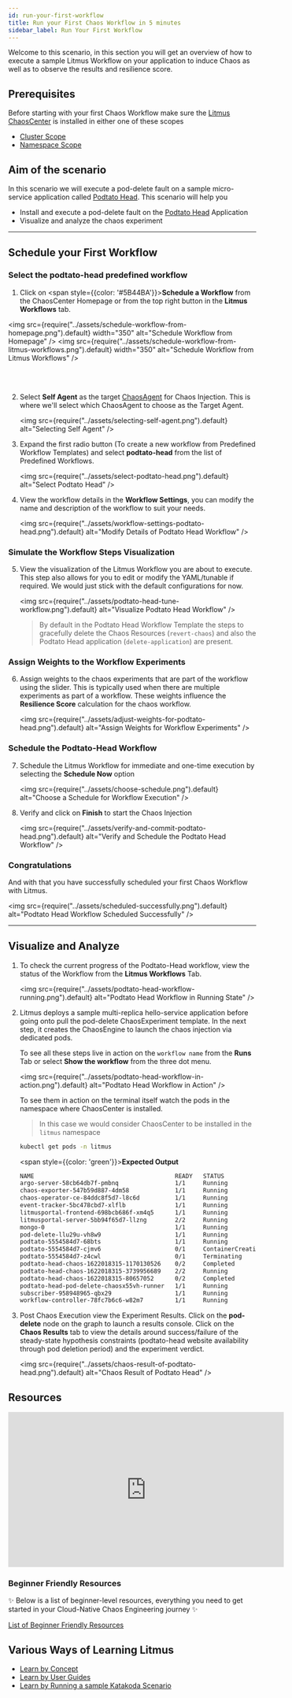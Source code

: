 ```yaml
---
id: run-your-first-workflow
title: Run your First Chaos Workflow in 5 minutes
sidebar_label: Run Your First Workflow
---
```


Welcome to this scenario, in this section you will get an overview of how to execute a sample Litmus Workflow on your application to induce Chaos as well as to observe the results and resilience score.

## Prerequisites

Before starting with your first Chaos Workflow make sure the [Litmus ChaosCenter](resources#chaoscenter) is installed in either one of these scopes

- [Cluster Scope](../user-guides/chaoscenter-cluster-scope-installation.md)
- [Namespace Scope](../user-guides/chaoscenter-namespace-scope-installation.md)

## Aim of the scenario

In this scenario we will execute a pod-delete fault on a sample micro-service application called [Podtato Head](https://github.com/cncf/podtato-head/). This scenario will help you

- Install and execute a pod-delete fault on the [Podtato Head](https://github.com/cncf/podtato-head/) Application
- Visualize and analyze the chaos experiment

---

## Schedule your First Workflow

### Select the podtato-head predefined workflow

1. Click on <span style={{color: '#5B44BA'}}>**Schedule a Workflow**</span> from the ChaosCenter Homepage or from the top right button in the **Litmus Workflows** tab.

<img src={require("../assets/schedule-workflow-from-homepage.png").default} width="350" alt="Schedule Workflow from Homepage" /> <img src={require("../assets/schedule-workflow-from-litmus-workflows.png").default} width="350" alt="Schedule Workflow from Litmus Workflows" />

<br /> <br />

2. Select **Self Agent** as the target [ChaosAgent](resources#chaosagents) for Chaos Injection. This is where we'll select which ChaosAgent to choose as the Target Agent.

   <img src={require("../assets/selecting-self-agent.png").default} alt="Selecting Self Agent" />

3. Expand the first radio button (To create a new workflow from Predefined Workflow Templates) and select **podtato-head** from the list of Predefined Workflows.

   <img src={require("../assets/select-podtato-head.png").default} alt="Select Podtato Head" />

4. View the workflow details in the **Workflow Settings**, you can modify the name and description of the workflow to suit your needs.

   <img src={require("../assets/workflow-settings-podtato-head.png").default} alt="Modify Details of Podtato Head Workflow" />

### Simulate the Workflow Steps Visualization

5. View the visualization of the Litmus Workflow you are about to execute. This step also allows for you to edit or modify the YAML/tunable if required. We would just stick with the default configurations for now.

   <img src={require("../assets/podtato-head-tune-workflow.png").default} alt="Visualize Podtato Head Workflow" />

   > By default in the Podtato Head Workflow Template the steps to gracefully delete the Chaos Resources (`revert-chaos`) and also the Podtato Head application (`delete-application`) are present.

### Assign Weights to the Workflow Experiments

6. Assign weights to the chaos experiments that are part of the workflow using the slider. This is typically used when there are multiple experiments as part of a workflow. These weights influence the **Resilience Score** calculation for the chaos workflow.

   <img src={require("../assets/adjust-weights-for-podtato-head.png").default} alt="Assign Weights for Workflow Experiments" />

### Schedule the Podtato-Head Workflow

7. Schedule the Litmus Workflow for immediate and one-time execution by selecting the **Schedule Now** option

   <img src={require("../assets/choose-schedule.png").default} alt="Choose a Schedule for Workflow Execution" />

8. Verify and click on **Finish** to start the Chaos Injection

   <img src={require("../assets/verify-and-commit-podtato-head.png").default} alt="Verify and Schedule the Podtato Head Workflow" />

### Congratulations

And with that you have successfully scheduled your first Chaos Workflow with Litmus.

<img src={require("../assets/scheduled-successfully.png").default} alt="Podtato Head Workflow Scheduled Successfully" />

---

## Visualize and Analyze

1. To check the current progress of the Podtato-Head workflow, view the status of the Workflow from the **Litmus Workflows** Tab.

   <img src={require("../assets/podtato-head-workflow-running.png").default} alt="Podtato Head Workflow in Running State" />

2. Litmus deploys a sample multi-replica hello-service application before going onto pull the pod-delete ChaosExperiment template. In the next step, it creates the ChaosEngine to launch the chaos injection via dedicated pods.

   To see all these steps live in action on the `workflow name` from the **Runs** Tab or select **Show the workflow** from the three dot menu.

   <img src={require("../assets/podtato-head-workflow-in-action.png").default} alt="Podtato Head Workflow in Action" />

   To see them in action on the terminal itself watch the pods in the namespace where ChaosCenter is installed.

   > In this case we would consider ChaosCenter to be installed in the `litmus` namespace

   ```bash
   kubectl get pods -n litmus
   ```

   <span style={{color: 'green'}}><b>Expected Output</b></span>

   ```bash
   NAME                                        READY   STATUS              RESTARTS   AGE
   argo-server-58cb64db7f-pmbnq                1/1     Running             0          6h16m
   chaos-exporter-547b59d887-4dm58             1/1     Running             0          6h16m
   chaos-operator-ce-84ddc8f5d7-l8c6d          1/1     Running             0          6h16m
   event-tracker-5bc478cbd7-xlflb              1/1     Running             0          6h16m
   litmusportal-frontend-698bcb686f-xm4q5      1/1     Running             0          6h26m
   litmusportal-server-5bb94f65d7-llzng        2/2     Running             1          6h26m
   mongo-0                                     1/1     Running             0          6h26m
   pod-delete-llu29u-vh8w9                     1/1     Running             0          21s
   podtato-5554584d7-68bts                     1/1     Running             0          94s
   podtato-5554584d7-cjmv6                     0/1     ContainerCreating   0          2s
   podtato-5554584d7-z4cwl                     0/1     Terminating         0          94s
   podtato-head-chaos-1622018315-1170130526    0/2     Completed           0          112s
   podtato-head-chaos-1622018315-3739956689    2/2     Running             0          31s
   podtato-head-chaos-1622018315-80657052      0/2     Completed           0          79s
   podtato-head-pod-delete-chaosx55vh-runner   1/1     Running             0          25s
   subscriber-958948965-qbx29                  1/1     Running             0          6h16m
   workflow-controller-78fc7b6c6-w82m7         1/1     Running             0          6h16m
   ```

3. Post Chaos Execution view the Experiment Results. Click on the **pod-delete** node on the graph to launch a results console. Click on the **Chaos Results** tab to view the details around success/failure of the steady-state hypothesis constraints (podtato-head website availability through pod deletion period) and the experiment verdict.

   <img src={require("../assets/chaos-result-of-podtato-head.png").default} alt="Chaos Result of Podtato Head" />

## Resources

<iframe width="560" height="315" src="https://www.youtube.com/embed/hcPvbDSPdeo?start=871" title="YouTube video player" frameborder="0" allow="accelerometer; autoplay; clipboard-write; encrypted-media; gyroscope; picture-in-picture" allowfullscreen></iframe>

### Beginner Friendly Resources

✨ Below is a list of beginner-level resources, everything you need to get started in your Cloud-Native Chaos Engineering journey ✨

[List of Beginner Friendly Resources](https://github.com/litmuschaos/litmus/tree/master/resources)

## Various Ways of Learning Litmus

- [Learn by Concept](../concepts/learn-by-concepts.md)
- [Learn by User Guides](../user-guides/learn-by-user-guides.md)
- [Learn by Running a sample Katakoda Scenario](https://www.katacoda.com/litmusbot/scenarios/getting-started-with-litmus)